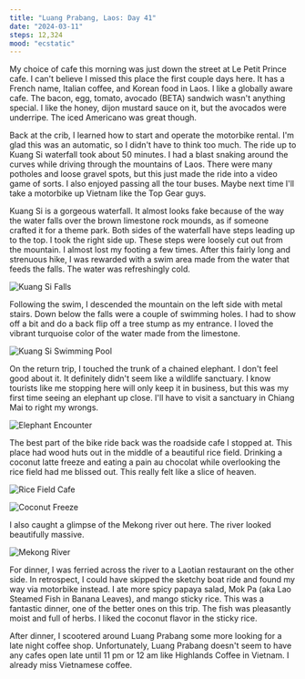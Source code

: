 ```yaml
---
title: "Luang Prabang, Laos: Day 41"
date: "2024-03-11"
steps: 12,324
mood: "ecstatic"
---
```


My choice of cafe this morning was just down the street at Le Petit Prince cafe. I can't believe I missed this place the first couple days here. It has a French name, Italian coffee, and Korean food in Laos. I like a globally aware cafe. The bacon, egg, tomato, avocado (BETA) sandwich wasn't anything special. I like the honey, dijon mustard sauce on it, but the avocados were underripe. The iced Americano was great though.

Back at the crib, I learned how to start and operate the motorbike rental. I'm glad this was an automatic, so I didn't have to think too much. The ride up to Kuang Si waterfall took about 50 minutes. I had a blast snaking around the curves while driving through the mountains of Laos. There were many potholes and loose gravel spots, but this just made the ride into a video game of sorts. I also enjoyed passing all the tour buses. Maybe next time I'll take a motorbike up Vietnam like the Top Gear guys.

Kuang Si is a gorgeous waterfall. It almost looks fake because of the way the water falls over the brown limestone rock mounds, as if someone crafted it for a theme park. Both sides of the waterfall have steps leading up to the top. I took the right side up. These steps were loosely cut out from the mountain. I almost lost my footing a few times. After this fairly long and strenuous hike, I was rewarded with a swim area made from the water that feeds the falls. The water was refreshingly cold.

![Kuang Si Falls](/images/kuang-si-falls.jpeg)

Following the swim, I descended the mountain on the left side with metal stairs. Down below the falls were a couple of swimming holes. I had to show off a bit and do a back flip off a tree stump as my entrance. I loved the vibrant turquoise color of the water made from the limestone.

![Kuang Si Swimming Pool](/images/kuang-si-pool.jpeg)

On the return trip, I touched the trunk of a chained elephant. I don't feel good about it. It definitely didn't seem like a wildlife sanctuary. I know tourists like me stopping here will only keep it in business, but this was my first time seeing an elephant up close. I'll have to visit a sanctuary in Chiang Mai to right my wrongs.

![Elephant Encounter](/images/lp-elephant.jpeg)

The best part of the bike ride back was the roadside cafe I stopped at. This place had wood huts out in the middle of a beautiful rice field. Drinking a coconut latte freeze and eating a pain au chocolat while overlooking the rice field had me blissed out. This really felt like a slice of heaven.

![Rice Field Cafe](/images/rice-field-cafe.jpeg)

![Coconut Freeze](/images/coconut-freeze.jpeg)

I also caught a glimpse of the Mekong river out here. The river looked beautifully massive.

![Mekong River](/images/lp-mekong-river.jpeg)

For dinner, I was ferried across the river to a Laotian restaurant on the other side. In retrospect, I could have skipped the sketchy boat ride and found my way via motorbike instead. I ate more spicy papaya salad, Mok Pa (aka Lao Steamed Fish in Banana Leaves), and mango sticky rice. This was a fantastic dinner, one of the better ones on this trip. The fish was pleasantly moist and full of herbs. I liked the coconut flavor in the sticky rice.

After dinner, I scootered around Luang Prabang some more looking for a late night coffee shop. Unfortunately, Luang Prabang doesn't seem to have any cafes open late until 11 pm or 12 am like Highlands Coffee in Vietnam. I already miss Vietnamese coffee.
